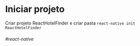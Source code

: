 # Iniciar projeto

Criar projeto ReactHotelFinder e criar pasta
`react-native init ReactHotelFinder`


###### #react-native
